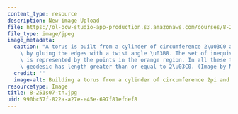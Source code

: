 ```yaml
---
content_type: resource
description: New image Upload
file: https://ol-ocw-studio-app-production.s3.amazonaws.com/courses/8-251-string-theory-for-undergraduates-spring-2007/990bc57f822aa27ee45e697f81efdef8_8-251s07-th.jpg
file_type: image/jpeg
image_metadata:
  caption: "A torus is built from a cylinder of circumference 2\u03C0 and length T\
    \ by gluing the edges with a twist angle \u03B8. The set of inequivalent tori\
    \ is represented by the points in the orange region. In all these tori the shortest\
    \ geodesic has length greater than or equal to 2\u03C0. (Image by MIT OpenCourseWare.)"
  credit: ''
  image-alt: Building a torus from a cylinder of circumference 2pi and length T.
resourcetype: Image
title: 8-251s07-th.jpg
uid: 990bc57f-822a-a27e-e45e-697f81efdef8
---
```


